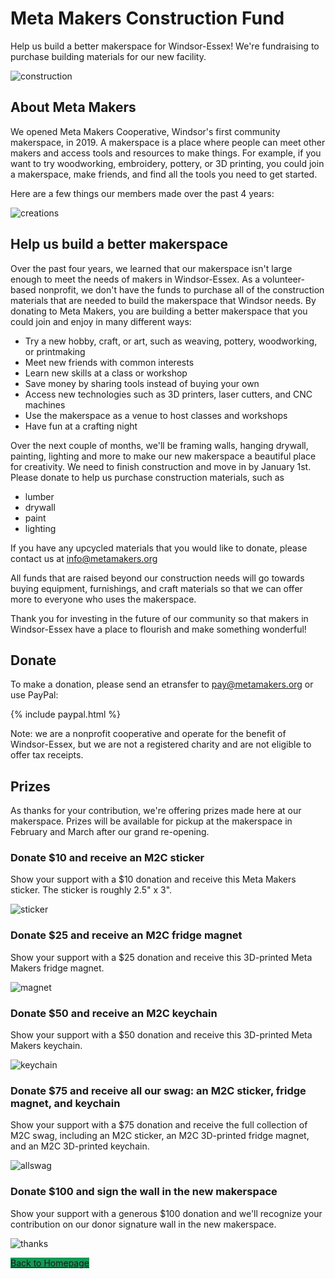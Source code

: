 # Meta Makers Construction Fund

Help us build a better makerspace for Windsor-Essex! We're fundraising to purchase building materials for our new facility.

![construction](/assets/images/fund/construction.png "Building a new makerspace")

## About Meta Makers

We opened Meta Makers Cooperative, Windsor's first community makerspace, in 2019.  A makerspace is a place where people can meet other makers and access tools and resources to make things.  For example, if you want to try woodworking, embroidery, pottery, or 3D printing, you could join a makerspace, make friends, and find all the tools you need to get started.

Here are a few things our members made over the past 4 years:

![creations](/assets/images/fund/creations.png "Made at Meta Makers")

## Help us build a better makerspace

Over the past four years, we learned that our makerspace isn't large enough to meet the needs of makers in Windsor-Essex.  As a volunteer-based nonprofit, we don't have the funds to purchase all of the construction materials that are needed to build the makerspace that Windsor needs.  By donating to Meta Makers, you are building a better makerspace that you could join and enjoy in many different ways:

- Try a new hobby, craft, or art, such as weaving, pottery, woodworking, or printmaking
- Meet new friends with common interests
- Learn new skills at a class or workshop
- Save money by sharing tools instead of buying your own
- Access new technologies such as 3D printers, laser cutters, and CNC machines
- Use the makerspace as a venue to host classes and workshops
- Have fun at a crafting night

Over the next couple of months, we'll be framing walls, hanging drywall, painting, lighting and more to make our new makerspace a beautiful place for creativity.  We need to finish construction and move in by January 1st. Please donate to help us purchase construction materials, such as

- lumber
- drywall
- paint
- lighting

If you have any upcycled materials that you would like to donate, please contact us at info@metamakers.org 

All funds that are raised beyond our construction needs will go towards buying equipment, furnishings, and craft materials so that we can offer more to everyone who uses the makerspace.

Thank you for investing in the future of our community so that makers in Windsor-Essex have a place to flourish and make something wonderful!

## Donate

To make a donation, please send an etransfer to [pay@metamakers.org](mailto:pay@metamakers.org) or use PayPal:

{% include paypal.html %}

Note: we are a nonprofit cooperative and operate for the benefit of Windsor-Essex, but we are not a registered charity and are not eligible to offer tax receipts.

## Prizes

As thanks for your contribution, we're offering prizes made here at our makerspace.  Prizes will be available for pickup at the makerspace in February and March after our grand re-opening.

### Donate $10 and receive an M2C sticker

Show your support with a $10 donation and receive this Meta Makers sticker.  The sticker is roughly 2.5" x 3".

![sticker](/assets/images/fund/sticker.jpg "M2C Sticker")

### Donate $25 and receive an M2C fridge magnet

Show your support with a $25 donation and receive this 3D-printed Meta Makers fridge magnet.

![magnet](/assets/images/fund/magnet.jpg "M2C Magnet")

### Donate $50 and receive an M2C keychain

Show your support with a $50 donation and receive this 3D-printed Meta Makers keychain.

![keychain](/assets/images/fund/keychain.jpg "M2C Keychain")

### Donate $75 and receive all our swag: an M2C sticker, fridge magnet, and keychain

Show your support with a $75 donation and receive the full collection of M2C swag, including an M2C sticker, an M2C 3D-printed fridge magnet, and an M2C 3D-printed keychain.

![allswag](/assets/images/fund/all3.png "All M2C Swag")

### Donate $100 and sign the wall in the new makerspace

Show your support with a generous $100 donation and we'll recognize your contribution on our donor signature wall in the new makerspace.

![thanks](/assets/images/fund/thanks.jpg "Signature")


<a href="/" class="btn btn-primary" style="background-color:#159957;border-color:#159957">Back to Homepage</a>
